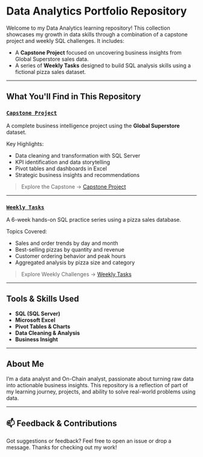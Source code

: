 # Data Analytics Portfolio Repository

Welcome to my Data Analytics learning repository! This collection showcases my growth in data skills through a combination of a capstone project and weekly SQL challenges. It includes:

- A **Capstone Project** focused on uncovering business insights from Global Superstore sales data.
- A series of **Weekly Tasks** designed to build SQL analysis skills using a fictional pizza sales dataset.

---

## What You'll Find in This Repository

### [`Capstone Project`](./Capstone%20Project)

A complete business intelligence project using the **Global Superstore** dataset.

Key Highlights:
- Data cleaning and transformation with SQL Server
- KPI identification and data storytelling
- Pivot tables and dashboards in Excel
- Strategic business insights and recommendations

> Explore the Capstone → [Capstone Project](./Capstone%20Project)

---

### [`Weekly Tasks`](./Weekly%20Tasks)

A 6-week hands-on SQL practice series using a pizza sales database.

Topics Covered:
- Sales and order trends by day and month
- Best-selling pizzas by quantity and revenue
- Customer ordering behavior and peak hours
- Aggregated analysis by pizza size and category

>  Explore Weekly Challenges → [Weekly Tasks](./Weekly%20Tasks)

---

## Tools & Skills Used

- **SQL (SQL Server)**
- **Microsoft Excel**
- **Pivot Tables & Charts**
- **Data Cleaning & Analysis**
- **Business Insight**

---

## About Me

I’m a data analyst and On-Chain analyst, passionate about turning raw data into actionable business insights. This repository is a reflection of part of my learning journey, projects, and ability to solve real-world problems using data.

---

## 📫 Feedback & Contributions

Got suggestions or feedback? Feel free to open an issue or drop a message. Thanks for checking out my work!

